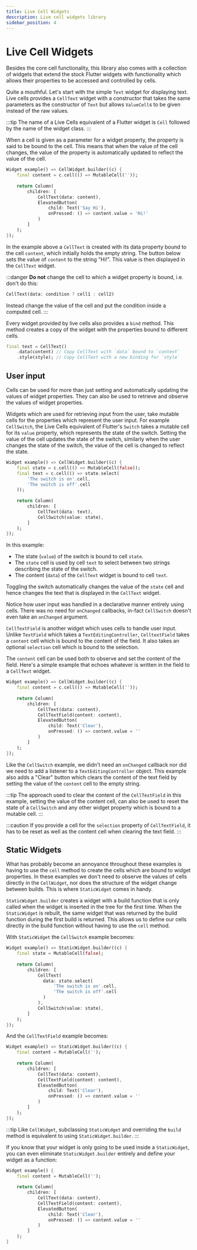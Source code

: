 ```yaml
---
title: Live Cell Widgets
description: Live cell widgets library
sidebar_position: 4
---
```


# Live Cell Widgets

Besides the core cell functionality, this library also comes with a
collection of widgets that extend the stock Flutter widgets with
functionality which allows their properties to be accessed and
controlled by cells.

Quite a mouthful. Let's start with the simple `Text` widget for
displaying text. Live cells provides a `CellText` widget with a
constructor that takes the same parameters as the constructor of
`Text` but allows `ValueCell`s to be given instead of the raw values.

:::tip
The name of a Live Cells equivalent of a Flutter widget is `Cell`
followed by the name of the widget class.
:::

When a cell is given as a parameter for a widget property, the
property is said to be bound to the cell. This means that when the
value of the cell changes, the value of the property is automatically
updated to reflect the value of the cell.

```dart title="CellText example"
Widget example() => CellWidget.builder((c) {
    final content = c.cell(() => MutableCell(''));
    
    return Column(
        children: [
            CellText(data: content),
            ElevatedButton(
                child: Text('Say Hi'),
                onPressed: () => content.value = 'Hi!'
            )
        ]
    );
});
```

In the example above a `CellText` is created with its data property bound to the
cell `content`, which initially holds the empty string. The button
below sets the value of `content` to the string "Hi!". This value is
then displayed in the `CellText` widget.

:::danger
**Do not** change the cell to which a widget property is bound, i.e. don't
do this:

```dart
CellText(data: condition ? cell1 : cell2)
```

Instead change the value of the cell and put the condition inside a
computed cell.
:::

Every widget provided by live cells also provides a `bind`
method. This method creates a copy of the widget with the properties
bound to different cells.

```dart title="bind method"
final text = CellText()
    .data(content) // Copy CellText with `data` bound to `content`
    .style(style); // Copy CellText with a new binding for `style`
```

## User input

Cells can be used for more than just setting and automatically
updating the values of widget properties. They can also be used to
retrieve and observe the values of widget properties.

Widgets which are used for retrieving input from the user, take
mutable cells for the properties which represent the user input. For
example `CellSwitch`, the Live Cells equivalent of Flutter's `Switch`
takes a mutable cell for its `value` property, which represents the
state of the switch. Setting the value of the cell updates the state
of the switch, similarly when the user changes the state of
the switch, the value of the cell is changed to reflect the state.

```dart title="CellSwitch example"
Widget example() => CellWidget.builder((c) {
    final state = c.cell(() => MutableCell(false));
    final text = c.cell(() => state.select(
        'The switch is on'.cell,
        'The switch is off'.cell
    ));
    
    return Column(
        children: [
            CellText(data: text),
            CellSwitch(value: state),
        ]
    );
});
```

In this example:

* The state (`value`) of the switch is bound to cell `state`. 
* The `state` cell is used by cell `text` to select between two
  strings describing the state of the switch.
* The content (`data`) of the `CellText` widget is bound to cell `text`.

Toggling the switch automatically changes the value of the `state`
cell and hence changes the text that is displayed in the `CellText`
widget.

Notice how user input was handled in a declarative manner entirely
using cells. There was no need for `onChanged` callbacks, in-fact
`CellSwitch` doesn't even take an `onChanged` argument.

`CellTextField` is another widget which uses cells to handle user
input. Unlike `TextField` which takes a `TextEditingController`,
`CelltextField` takes a `content` cell which is bound to the content
of the field. It also takes an optional `selection` cell which is
bound to the selection.

The `content` cell can be used both to observe and set the content of
the field. Here's a simple example that echoes whatever is written in
the field to a `CellText` widget.

```dart title="CellTextField example"
Widget example() => CellWidget.builder((c) {
    final content = c.cell(() => MutableCell(''));
    
    return Column(
        children: [
            CellText(data: content),
            CellTextField(content: content),
            ElevatedButton(
                child: Text('Clear'),
                onPressed: () => content.value = ''
            )
        ]
    );
});
```

Like the `CellSwitch` example, we didn't need an `onChanged` callback
nor did we need to add a listener to a `TextEditingController`
object. This example also adds a "Clear" button which clears the
content of the text field by setting the value of the `content` cell
to the empty string.

:::tip
The approach used to clear the content of the `CellTextField` in this
example, setting the value of the content cell, can also be used to
reset the state of a `CellSwitch` and any other widget property which
is bound to a mutable cell.
:::

:::caution
If you provide a cell for the `selection` property of `CellTextField`,
it has to be reset as well as the content cell when clearing the text field.
:::

## Static Widgets

What has probably become an annoyance throughout these examples is
having to use the `cell` method to create the cells which are bound to
widget properties. In these examples we don't need to observe the
values of cells directly in the `CellWidget`, nor does the structure
of the widget change between builds. This is where `StaticWidget`
comes in handy.

`StaticWidget.builder` creates a widget with a build function that is
only called when the widget is inserted in the tree for the first
time. When the `StaticWidget` is rebuilt, the same widget that was
returned by the build function during the first build is
returned. This allows us to define our cells directly in the build
function without having to use the `cell` method.

With `StaticWidget` the `CellSwitch` example becomes:

```dart title="StaticWidget example"
Widget example() => StaticWidget.builder((c) {
    final state = MutableCell(false);
    
    return Column(
        children: [
            CellText(
              data: state.select(
                  'The switch is on'.cell,
                  'The switch is off'.cell
              )
            ),
            CellSwitch(value: state),
        ]
    );
});
```

And the `CellTextField` example becomes:

```dart title="CellText example with StaticWidget"
Widget example() => StaticWidget.builder((c) {
    final content = MutableCell('');
    
    return Column(
        children: [
            CellText(data: content),
            CellTextField(content: content),
            ElevatedButton(
                child: Text('Clear'),
                onPressed: () => content.value = ''
            )
        ]
    );
});
```

:::tip
Like `CellWidget`, subclassing `StaticWidget` and overriding the `build`
method is equivalent to using `StaticWidget.builder`.
:::

If you know that your widget is only going to be used inside a
`StaticWidget`, you can even eliminate `StaticWidget.builder` entirely
and define your widget as a function:

```dart title="CellText example as a function"
Widget example() {
    final content = MutableCell('');
    
    return Column(
        children: [
            CellText(data: content),
            CellTextField(content: content),
            ElevatedButton(
                child: Text('Clear'),
                onPressed: () => content.value = ''
            )
        ]
    );
}
```

